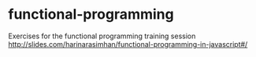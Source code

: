 # functional-programming

Exercises for the functional programming training session
http://slides.com/harinarasimhan/functional-programming-in-javascript#/
